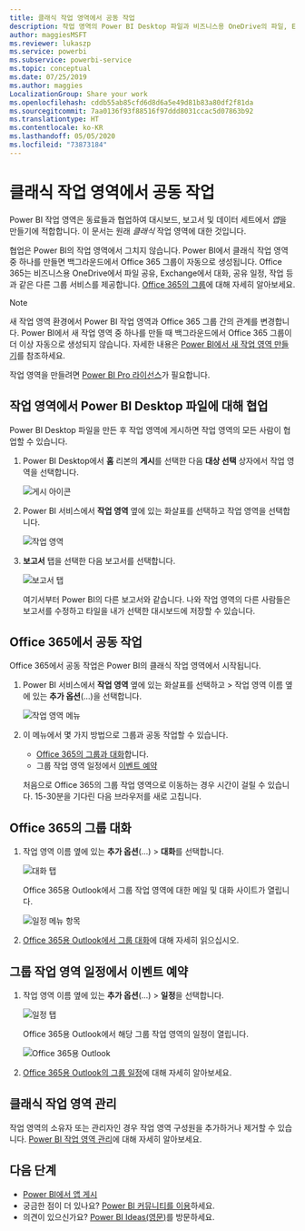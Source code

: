 ```yaml
---
title: 클래식 작업 영역에서 공동 작업
description: 작업 영역의 Power BI Desktop 파일과 비즈니스용 OneDrive의 파일, Exchange의 대화, 달력 및 태스크의 공유와 같은 Office 365 서비스의 공동 작업에 대해 알아보세요.
author: maggiesMSFT
ms.reviewer: lukaszp
ms.service: powerbi
ms.subservice: powerbi-service
ms.topic: conceptual
ms.date: 07/25/2019
ms.author: maggies
LocalizationGroup: Share your work
ms.openlocfilehash: cddb55ab85cfd6d8d6a5e49d81b83a80df2f81da
ms.sourcegitcommit: 7aa0136f93f88516f97ddd8031ccac5d07863b92
ms.translationtype: HT
ms.contentlocale: ko-KR
ms.lasthandoff: 05/05/2020
ms.locfileid: "73873184"
---
```

# <a name="collaborate-in-a-classic-workspace"></a>클래식 작업 영역에서 공동 작업
Power BI 작업 영역은 동료들과 협업하여 대시보드, 보고서 및 데이터 세트에서 *앱*을 만들기에 적합합니다. 이 문서는 원래 *클래식* 작업 영역에 대한 것입니다.  

협업은 Power BI의 작업 영역에서 그치지 않습니다. Power BI에서 클래식 작업 영역 중 하나를 만들면 백그라운드에서 Office 365 그룹이 자동으로 생성됩니다. Office 365는 비즈니스용 OneDrive에서 파일 공유, Exchange에서 대화, 공유 일정, 작업 등과 같은 다른 그룹 서비스를 제공합니다. [Office 365의 그룹](https://support.office.com/article/Create-a-group-in-Office-365-7124dc4c-1de9-40d4-b096-e8add19209e9)에 대해 자세히 알아보세요.

> [!NOTE]
> 새 작업 영역 환경에서 Power BI 작업 영역과 Office 365 그룹 간의 관계를 변경합니다. Power BI에서 새 작업 영역 중 하나를 만들 때 백그라운드에서 Office 365 그룹이 더 이상 자동으로 생성되지 않습니다. 자세한 내용은 [Power BI에서 새 작업 영역 만들기](service-create-the-new-workspaces.md)를 참조하세요.

작업 영역을 만들려면 [Power BI Pro 라이선스](service-features-license-type.md)가 필요합니다.

## <a name="collaborate-on-power-bi-desktop-files-in-a-workspace"></a>작업 영역에서 Power BI Desktop 파일에 대해 협업
Power BI Desktop 파일을 만든 후 작업 영역에 게시하면 작업 영역의 모든 사람이 협업할 수 있습니다.

1. Power BI Desktop에서 **홈** 리본의 **게시**를 선택한 다음 **대상 선택** 상자에서 작업 영역을 선택합니다.
   
    ![게시 아이콘](media/service-collaborate-power-bi-workspace/power-bi-group-publish-pbix.png)
2. Power BI 서비스에서 **작업 영역** 옆에 있는 화살표를 선택하고 작업 영역을 선택합니다.
   
    ![작업 영역](media/service-collaborate-power-bi-workspace/power-bi-workspace-nav-arrow.png)
3. **보고서** 탭을 선택한 다음 보고서를 선택합니다.
   
    ![보고서 탭](media/service-collaborate-power-bi-workspace/power-bi-workspace-report.png)
   
    여기서부터 Power BI의 다른 보고서와 같습니다. 나와 작업 영역의 다른 사람들은 보고서를 수정하고 타일을 내가 선택한 대시보드에 저장할 수 있습니다.

## <a name="collaborate-in-office-365"></a>Office 365에서 공동 작업
Office 365에서 공동 작업은 Power BI의 클래식 작업 영역에서 시작됩니다.

1. Power BI 서비스에서 **작업 영역** 옆에 있는 화살표를 선택하고 > 작업 영역 이름 옆에 있는 **추가 옵션**(…)을 선택합니다. 
   
   ![작업 영역 메뉴](media/service-collaborate-power-bi-workspace/power-bi-app-ellipsis.png)
2. 이 메뉴에서 몇 가지 방법으로 그룹과 공동 작업할 수 있습니다. 
   
   * [Office 365의 그룹과 대화](#have-a-group-conversation-in-office-365)합니다.
   * 그룹 작업 영역 일정에서 [이벤트 예약](#schedule-an-event-on-the-group-workspace-calendar)
   
   처음으로 Office 365의 그룹 작업 영역으로 이동하는 경우 시간이 걸릴 수 있습니다. 15-30분을 기다린 다음 브라우저를 새로 고칩니다.

## <a name="have-a-group-conversation-in-office-365"></a>Office 365의 그룹 대화
1. 작업 영역 이름 옆에 있는 **추가 옵션**(...) \> **대화**를 선택합니다. 
   
    ![대화 탭](media/service-collaborate-power-bi-workspace/power-bi-app-ellipsis.png)
   
   Office 365용 Outlook에서 그룹 작업 영역에 대한 메일 및 대화 사이트가 열립니다.
   
   ![일정 메뉴 항목](media/service-collaborate-power-bi-workspace/pbi_grps_o365convo.png)
2. [Office 365용 Outlook에서 그룹 대화](https://support.office.com/Article/Have-a-group-conversation-a0482e24-a769-4e39-a5ba-a7c56e828b22)에 대해 자세히 읽으십시오.

## <a name="schedule-an-event-on-the-group-workspace-calendar"></a>그룹 작업 영역 일정에서 이벤트 예약
1. 작업 영역 이름 옆에 있는 **추가 옵션**(...) \> **일정**을 선택합니다. 
   
   ![일정 탭](media/service-collaborate-power-bi-workspace/power-bi-app-ellipsis.png)
   
   Office 365용 Outlook에서 해당 그룹 작업 영역의 일정이 열립니다.
   
   ![Office 365용 Outlook](media/service-collaborate-power-bi-workspace/pbi_grps_o365_calendar.png)
2. [Office 365용 Outlook의 그룹 일정](https://support.office.com/Article/Add-edit-and-subscribe-to-group-events-0cf1ad68-1034-4306-b367-d75e9818376a)에 대해 자세히 알아보세요.

## <a name="manage-a-classic-workspace"></a>클래식 작업 영역 관리
작업 영역의 소유자 또는 관리자인 경우 작업 영역 구성원을 추가하거나 제거할 수 있습니다. [Power BI 작업 영역 관리](service-manage-app-workspace-in-power-bi-and-office-365.md)에 대해 자세히 알아보세요.

## <a name="next-steps"></a>다음 단계
* [Power BI에서 앱 게시](service-create-distribute-apps.md)
* 궁금한 점이 더 있나요? [Power BI 커뮤니티를 이용](https://community.powerbi.com/)하세요.
* 의견이 있으신가요? [Power BI Ideas(영문)](https://ideas.powerbi.com/forums/265200-power-bi)를 방문하세요.

